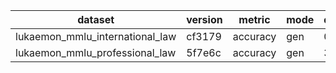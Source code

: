 | dataset | version | metric | mode | q3bq_hf |
|----- | ----- | ----- | ----- | -----|
| lukaemon_mmlu_international_law | cf3179 | accuracy | gen | 0.83 |
| lukaemon_mmlu_professional_law | 5f7e6c | accuracy | gen | 3.78 |

